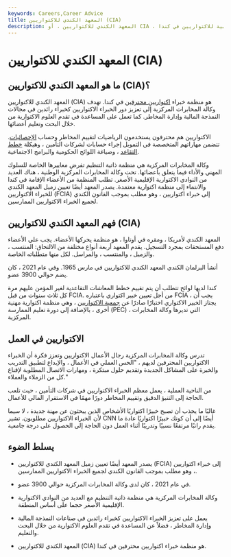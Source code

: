 ```yaml
---
keywords: Careers,Career Advice
title: المعهد الكندي للاكتواريين (CIA)
description: المعهد الكندي للاكتواريين ، أو CIA ، هو منظمة مهنية للاكتواريين في كندا.
---
```


# المعهد الكندي للاكتواريين (CIA)
## ما هو المعهد الكندي للاكتواريين (CIA)؟

المعهد الكندي للاكتواريين (CIA) هو منظمة خبراء [اكتواريين محترفين](/actuary) في كندا. تهدف وكالة المخابرات المركزية إلى تعزيز دور الخبراء الاكتواريين كخبراء رائدين في مجالات النمذجة المالية وإدارة المخاطر. كما تعمل على المساعدة في تقدم العلوم الاكتوارية من خلال البحث وتعليم أعضائها.

الاكتواريين هم محترفون يستخدمون الرياضيات لتقييم المخاطر وحساب [الإحصائيات](/statistics). تتضمن مهاراتهم المتخصصة في التمويل إجراء حسابات لشركات التأمين ، وهيكلة [خطط التقاعد](/pensionplan) ، وصياغة اللوائح الحكومية والبرامج الاجتماعية.

وكالة المخابرات المركزية هي منظمة ذاتية التنظيم تفرض معاييرها الخاصة للسلوك المهني والأداء فيما يتعلق بأعضائها. تحت وكالة المخابرات المركزية الوطنية ، هناك العديد من النوادي الاكتوارية الإقليمية الأصغر. تطلب المنظمة من الأعضاء الإقامة في كندا والانتماء إلى منظمة اكتوارية معتمدة. يصدر المعهد أيضًا تعيين زميل المعهد الكندي للخبراء الاكتواريين (FCIA) إلى خبراء اكتواريين ، وهو مطلب بموجب القانون الكندي لجميع الخبراء الاكتواريين الممارسين.

## فهم المعهد الكندي للاكتواريين (CIA)

المعهد الكندي لأمريكا ، ومقره في أوتاوا ، هو منظمة يحركها الأعضاء. يجب على الأعضاء دفع المستحقات بمجرد التسجيل. يقدم المعهد أربعة أنواع مختلفة من الالتحاق: المنتسب ، والزميل ، والمنتسب ، والمراسل. لكل منها متطلباته الخاصة.

أنشأ البرلمان الكندي المعهد الكندي للاكتواريين في مارس 1965. وفي عام 2021 ، كان يضم حوالي 3900 عضو.

كندا لديها لوائح تتطلب أن يتم تقييم خطط المعاشات التقاعدية لغير المؤمن عليهم مرة كل ثلاث سنوات من قبل FCIA. من أجل تعيين خبير اكتواري باعتباره FCIA ، يجب أن يجتاز الخبير الاكتواري اختبارًا صادرًا عن [جمعية الاكتواريين](/society-actuaries-soa) ، وهي منظمة اكتوارية مهنية أخرى ، بالإضافة إلى دورة تعليم الممارسة (PEC) ، التي تديرها وكالة المخابرات المركزية.

## الاكتواريين في العمل

تدرس وكالة المخابرات المركزية رجال الأعمال الاكتواريين وتعزز فكرة أن الخبراء الاكتواريين المحترفين لديهم ، "الحس العملي في الأعمال ، والإبداع لتطبيق التدريب والخبرة على المشاكل الجديدة وتقديم حلول مبتكرة ، ومهارات الاتصال المطلوبة لإقناع كل من الزملاء والعملاء."

من الناحية العملية ، يعمل معظم الخبراء الاكتواريين في شركات التأمين ، حيث تلعب الحاجة إلى التنبؤ الدقيق وتقييم المخاطر دورًا مهمًا في الاستقرار المالي للأعمال.

غالبًا ما يجذب أن تصبح خبيرًا اكتواريًا الأشخاص الذين يبحثون عن مهنة جديدة ، لا سيما لأن الخبراء الاكتواريين مطلوبون. تشير CNN أيضًا إلى أن كونك خبيرًا اكتواريًا عادة ما يقدم راتبًا مرتفعًا نسبيًا وتدريبًا أثناء العمل دون الحاجة إلى الحصول على درجة جامعية.

## يسلط الضوء

- يصدر المعهد أيضًا تعيين زميل المعهد الكندي للاكتواريين (FCIA) إلى خبراء اكتواريين ، وهو مطلب بموجب القانون الكندي لجميع الخبراء الاكتواريين الممارسين.

- في عام 2021 ، كان لدى وكالة المخابرات المركزية حوالي 3900 عضو.

- وكالة المخابرات المركزية هي منظمة ذاتية التنظيم مع العديد من النوادي الاكتوارية الإقليمية الأصغر حجما على أساس المنطقة.

- يعمل على تعزيز الخبراء الاكتواريين كخبراء رائدين في صناعات النمذجة المالية وإدارة المخاطر ، فضلاً عن المساعدة في تقدم العلوم الاكتوارية من خلال البحث والتعليم.

- المعهد الكندي للاكتواريين (CIA) هو منظمة خبراء اكتواريين محترفين في كندا.

